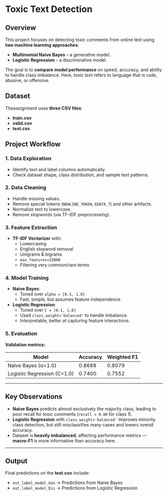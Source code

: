 # **Toxic Text Detection**

## **Overview**
This project focuses on detecting toxic comments from online text using **two machine learning approaches**:  
- **Multinomial Naive Bayes** – a generative model.  
- **Logistic Regression** – a discriminative model.

The goal is to **compare model performance** on speed, accuracy, and ability to handle class imbalance. Here, *toxic text* refers to language that is rude, abusive, or offensive.

## **Dataset**
Theassignment uses **three CSV files**:  
- **train.csv**
- **valid.csv**
- **test.csv**

## **Project Workflow**
### **1. Data Exploration**
- Identify text and label columns automatically.
- Check dataset shape, class distribution, and sample text patterns.

### **2. Data Cleaning**
- Handle missing values.
- Remove special tokens (`NEWLINE_TOKEN`, `EDATA_7`) and other artifacts.
- Normalize text to lowercase.
- Remove stopwords (via TF-IDF preprocessing).

### **3. Feature Extraction**
- **TF-IDF Vectorizer** with:
  - Lowercasing  
  - English stopword removal  
  - Unigrams & bigrams  
  - `max_features=15000`  
  - Filtering very common/rare terms

### **4. Model Training**
- **Naive Bayes**:
  - Tuned over `alpha = [0.5, 1.0]`  
  - Fast, simple, but assumes feature independence.
- **Logistic Regression**:
  - Tuned over `C = [0.1, 1.0]`  
  - Used `class_weight='balanced'` to handle imbalance.
  - Interpretable, better at capturing feature interactions.

### **5. Evaluation**
**Validation metrics:**

| Model                  | Accuracy | Weighted F1 |
|------------------------|----------|-------------|
| Naive Bayes (α=1.0)    | 0.8688   | 0.8079      |
| Logistic Regression (C=1.0) | 0.7400   | 0.7552      |

---

## **Key Observations**
- **Naive Bayes** predicts almost exclusively the majority class, leading to poor recall for toxic comments (`recall = 0.00` for class 1).  
- **Logistic Regression** with `class_weight='balanced'` improves minority class detection, but still misclassifies many cases and lowers overall accuracy.
- Dataset is **heavily imbalanced**, affecting performance metrics — **macro-F1** is more informative than accuracy here.

---

## **Output**
Final predictions on the **test.csv** include:
- `out_label_model_Gen` → Predictions from Naive Bayes  
- `out_label_model_Dis` → Predictions from Logistic Regression  
